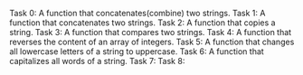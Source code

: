 Task 0: A function that concatenates(combine) two strings.
Task 1: A function that concatenates two strings.
Task 2: A function that copies a string. 
Task 3: A function that compares two strings. 
Task 4: A function that reverses the content of an array of integers.
Task 5: A function that changes all lowercase letters of a string to uppercase.
Task 6: A function that capitalizes all words of a string.
Task 7: 
Task 8:
